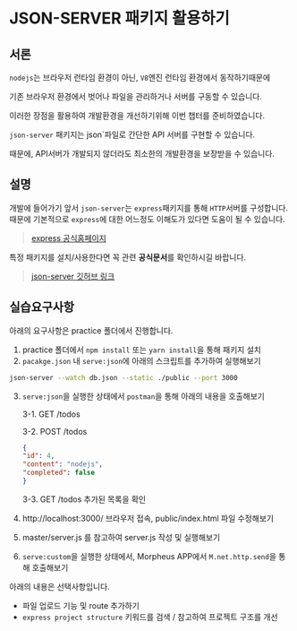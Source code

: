 # JSON-SERVER 패키지 활용하기

## 서론

`nodejs`는 브라우저 런타임 환경이 아닌, `V8`엔진 런타임 환경에서 동작하기때문에

기존 브라우저 환경에서 벗어나 파일을 관리하거나 서버를 구동할 수 있습니다.

이러한 장점을 활용하여 개발환경을 개선하기위해 이번 챕터를 준비하였습니다.

`json-server` 패키지는 json`파일로 간단한 API 서버를 구현할 수 있습니다.

때문에, API서버가 개발되지 않더라도 최소한의 개발환경을 보장받을 수 있습니다.

## 설명

개발에 들어가기 앞서 `json-server`는 `express`패키지를 통해 `HTTP`서버를 구성합니다.
때문에 기본적으로 `express`에 대한 어느정도 이해도가 있다면 도움이 될 수 있습니다.

> [express 공식홈페이지](https://expressjs.com/ko/) 

특정 패키지를 설치/사용한다면 꼭 관련 **공식문서**를 확인하시길 바랍니다.

> [json-server 깃허브 링크](https://github.com/typicode/json-server)



## 실습요구사항

아래의 요구사항은 practice 폴더에서 진행합니다. 

1. practice 폴더에서 `npm install` 또는 `yarn install`을 통해 패키지 설치
2. `pacakge.json` 내 `serve:json`에 아래의 스크립트를 추가하여 실행해보기
```bash
json-server --watch db.json --static ./public --port 3000
```
3. `serve:json`을 실행한 상태에서 `postman`을 통해 아래의 내용을 호출해보기
    
    3-1. GET /todos

    3-2. POST /todos
    ```json
    {
    "id": 4,
    "content": "nodejs",
    "completed": false
    }
    ```

    3-3. GET /todos 추가된 목록을 확인

4. http://localhost:3000/ 브라우저 접속, public/index.html 파일 수정해보기

5. master/server.js 를 참고하여 server.js 작성 및 실행해보기

6. `serve:custom`을 실행한 상태에서, Morpheus APP에서 `M.net.http.send`을 통해 호출해보기


아래의 내용은 선택사항입니다.

- 파일 업로드 기능 및 route 추가하기
- `express project structure` 키워드를 검색 / 참고하여 프로젝트 구조를 개선